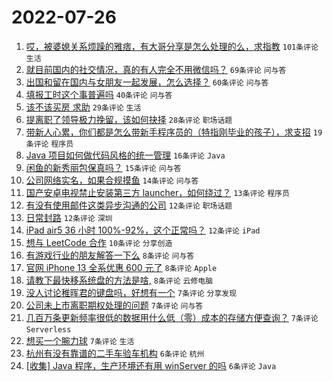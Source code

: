 # 2022-07-26

1. [哎，被婆媳关系烦躁的雅痞，有大哥分享是怎么处理的么，求指教](https://www.v2ex.com/t/868698) `101条评论` `生活`
1. [就目前国内的社交情况，真的有人完全不用微信吗？](https://www.v2ex.com/t/868696) `69条评论` `问与答`
1. [出国和留在国内与女朋友一起发展，怎么选择？](https://www.v2ex.com/t/868723) `60条评论` `问与答`
1. [填报工时这个事普遍吗](https://www.v2ex.com/t/868697) `40条评论` `问与答`
1. [该不该买房 求助](https://www.v2ex.com/t/868720) `29条评论` `生活`
1. [提离职了领导极力挽留，该如何抉择](https://www.v2ex.com/t/868746) `28条评论` `职场话题`
1. [带新人心累，你们都是怎么带新手程序员的（特指刚毕业的孩子），求支招](https://www.v2ex.com/t/868776) `19条评论` `程序员`
1. [Java 项目如何做代码风格的统一管理](https://www.v2ex.com/t/868683) `16条评论` `Java`
1. [闲鱼的新秀丽包保真吗？](https://www.v2ex.com/t/868755) `15条评论` `问与答`
1. [公司网络实名，如果合规摸鱼](https://www.v2ex.com/t/868694) `14条评论` `问与答`
1. [国产安卓电视禁止安装第三方 launcher，如何绕过？](https://www.v2ex.com/t/868759) `13条评论` `程序员`
1. [有没有使用邮件这类异步沟通的公司](https://www.v2ex.com/t/868708) `12条评论` `职场话题`
1. [日常封路](https://www.v2ex.com/t/868705) `12条评论` `深圳`
1. [iPad air5 36 小时 100%-92%，这个正常吗？](https://www.v2ex.com/t/868688) `12条评论` `iPad`
1. [想与 LeetCode 合作](https://www.v2ex.com/t/868747) `10条评论` `分享创造`
1. [有游戏行业的朋友解答一下么](https://www.v2ex.com/t/868743) `8条评论` `问与答`
1. [官网 iPhone 13 全系优惠 600 元了](https://www.v2ex.com/t/868699) `8条评论` `Apple`
1. [请教下最快移系统盘的方法是啥,](https://www.v2ex.com/t/868687) `8条评论` `云修电脑`
1. [没人讨论稚晖君的键盘吗，好想有一个](https://www.v2ex.com/t/868770) `7条评论` `分享发现`
1. [公司未上市离职期权处理的问题](https://www.v2ex.com/t/868721) `7条评论` `问与答`
1. [几百万条更新频率很低的数据用什么低（零）成本的存储方便查询？](https://www.v2ex.com/t/868715) `7条评论` `Serverless`
1. [想买一个腕力球](https://www.v2ex.com/t/868691) `7条评论` `生活`
1. [杭州有没有靠谱的二手车验车机构](https://www.v2ex.com/t/868732) `6条评论` `杭州`
1. [[收集] Java 程序，生产环境还有用 winServer 的吗](https://www.v2ex.com/t/868724) `6条评论` `Java`
